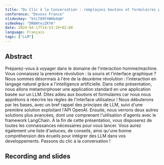 ```yaml
---
title: "Du Clic à la Conversation : remplaçons boutons et formulaires par un LLM !"
conference: "Devoxx France"
slideskey: "btLT89FXWHbdqW"
videokey: "DN8WtezZKYA"
date: 2024-04-17T14:53:19+02:00
language: Français
tags: ["LLM"]
---
```


## Abstract

Préparez-vous à voyager dans le domaine de l'interaction homme/machine. Vous connaissez la première révolution : la souris et l'interface graphique ? Nous sommes désormais à l'ère de la deuxième révolution : l'interaction en langage naturel grâce a l'intelligence artificielle.
Dans cette présentation, nous allons metamorphoser une application standard en une application basée sur un LLM. Dites adieu aux boutons et formulaires car nous nous apprêtons à réécrire les règles de l'interface utilisateur !
Nous débuterons par les bases, avec un bref rappel des principes de LLM, suivi d'une première solution exploitant l'API OpenAI. Ensuite, nous verrons deux autres solutions plus avancées, dont une comprenant l'utilisation d'agents avec le framework LangChain.
À la fin de cette présentation, vous disposerez de toutes les connaissances nécessaires pour vous lancer. Vous aurez également une liste d'astuces, de conseils, ainsi qu'une bonne compréhension des écueils pour intégrer des LLM dans vos developpements. Passons du clic à la conversation !

## Recording and slides

